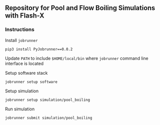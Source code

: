 ## Repository for Pool and Flow Boiling Simulations with Flash-X

### Instructions

Install `jobrunner`

```
pip3 install PyJobrunner==0.0.2
```


Update `PATH` to include `$HOME/local/bin` where `jobrunner` command line interface is located


Setup software stack

```
jobrunner setup software
```

Setup simulation

```
jobrunner setup simulation/pool_boiling
```

Run simulation

```
jobrunner submit simulation/pool_boiling
```
